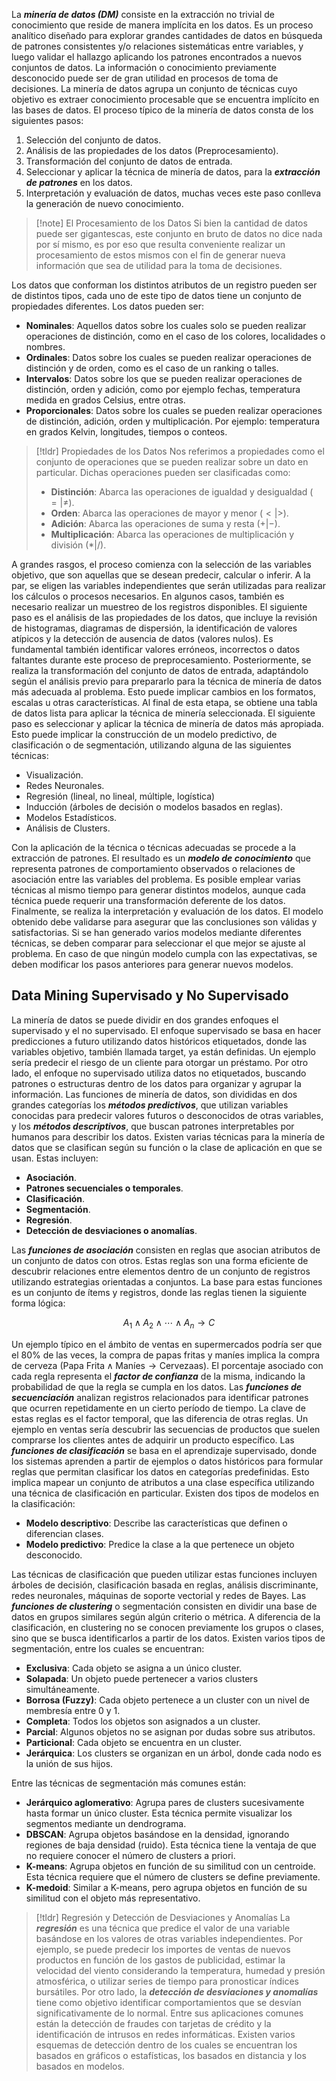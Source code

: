 La ***minería de datos (DM)*** consiste en la extracción no trivial de conocimiento que reside de manera implícita en los datos. Es un proceso analítico diseñado para explorar grandes cantidades de datos en búsqueda de patrones consistentes y/o relaciones sistemáticas entre variables, y luego validar el hallazgo aplicando los patrones encontrados a nuevos conjuntos de datos.
La información o conocimiento previamente desconocido puede ser de gran utilidad en procesos de toma de decisiones. La minería de datos agrupa un conjunto de técnicas cuyo objetivo es extraer conocimiento procesable que se encuentra implícito en las bases de datos. El proceso típico de la minería de datos consta de los siguientes pasos:

1. Selección del conjunto de datos.
2. Análisis de las propiedades de los datos (Preprocesamiento).
3. Transformación del conjunto de datos de entrada.
4. Seleccionar y aplicar la técnica de minería de datos, para la ***extracción de patrones*** en los datos.
5. Interpretación y evaluación de datos, muchas veces este paso conlleva la generación de nuevo conocimiento.

>[!note] El Procesamiento de los Datos
>Si bien la cantidad de datos puede ser gigantescas, este conjunto en bruto de datos no dice nada por sí mismo, es por eso que resulta conveniente realizar un procesamiento de estos mismos con el fin de generar nueva información que sea de utilidad para la toma de decisiones.

Los datos que conforman los distintos atributos de un registro pueden ser de distintos tipos, cada uno de este tipo de datos tiene un conjunto de propiedades diferentes. Los datos pueden ser:

- **Nominales**: Aquellos datos sobre los cuales solo se pueden realizar operaciones de distinción, como en el caso de los colores, localidades o nombres. 
- **Ordinales**: Datos sobre los cuales se pueden realizar operaciones de distinción y de orden, como es el caso de un ranking o talles.
- **Intervalos**: Datos sobre los que se pueden realizar operaciones de distinción, orden y adición, como por ejemplo fechas, temperatura medida en grados Celsius, entre otras.
- **Proporcionales**: Datos sobre los cuales se pueden realizar operaciones de distinción, adición, orden y multiplicación. Por ejemplo: temperatura en grados Kelvin, longitudes, tiempos o conteos.

>[!tldr] Propiedades de los Datos
>Nos referimos a propiedades como el conjunto de operaciones que se pueden realizar sobre un dato en particular. Dichas operaciones pueden ser clasificadas como:
>- **Distinción**: Abarca las operaciones de igualdad y desigualdad ($= | \neq$).
>- **Orden**: Abarca las operaciones de mayor y menor ($< | >$).
>- **Adición**: Abarca las operaciones de suma y resta ($+ | -$).
>- **Multiplicación**: Abarca las operaciones de multiplicación y división ($* | /$).

A grandes rasgos, el proceso comienza con la selección de las variables objetivo, que son aquellas que se desean predecir, calcular o inferir. A la par, se eligen las variables independientes que serán utilizadas para realizar los cálculos o procesos necesarios. En algunos casos, también es necesario realizar un muestreo de los registros disponibles.
El siguiente paso es el análisis de las propiedades de los datos, que incluye la revisión de histogramas, diagramas de dispersión, la identificación de valores atípicos y la detección de ausencia de datos (valores nulos). Es fundamental también identificar valores erróneos, incorrectos o datos faltantes durante este proceso de preprocesamiento.
Posteriormente, se realiza la transformación del conjunto de datos de entrada, adaptándolo según el análisis previo para prepararlo para la técnica de minería de datos más adecuada al problema. Esto puede implicar cambios en los formatos, escalas u otras características. Al final de esta etapa, se obtiene una tabla de datos lista para aplicar la técnica de minería seleccionada.
El siguiente paso es seleccionar y aplicar la técnica de minería de datos más apropiada. Esto puede implicar la construcción de un modelo predictivo, de clasificación o de segmentación, utilizando alguna de las siguientes técnicas:

- Visualización.
- Redes Neuronales.
- Regresión (lineal, no lineal, múltiple, logística)
- Inducción (árboles de decisión o modelos basados en reglas).
- Modelos Estadísticos.
- Análisis de Clusters.

Con la aplicación de la técnica o técnicas adecuadas se procede a la extracción de patrones. El resultado es un ***modelo de conocimiento*** que representa patrones de comportamiento observados o relaciones de asociación entre las variables del problema. Es posible emplear varias técnicas al mismo tiempo para generar distintos modelos, aunque cada técnica puede requerir una transformación deferente de los datos.
Finalmente, se realiza la interpretación y evaluación de los datos. El modelo obtenido debe validarse para asegurar que las conclusiones son válidas y satisfactorias. Si se han generado varios modelos mediante diferentes técnicas, se deben comparar para seleccionar el que mejor se ajuste al problema. En caso de que ningún modelo cumpla con las expectativas, se deben modificar los pasos anteriores para generar nuevos modelos.

## Data Mining Supervisado y No Supervisado

La minería de datos se puede dividir en dos grandes enfoques el supervisado y el no supervisado. El enfoque supervisado se basa en hacer predicciones a futuro utilizando datos históricos etiquetados, donde las variables objetivo, también llamada target, ya están definidas. Un ejemplo sería predecir el riesgo de un cliente para otorgar un préstamo. Por otro lado, el enfoque no supervisado utiliza datos no etiquetados, buscando patrones o estructuras dentro de los datos para organizar y agrupar la información.
Las funciones de minería de datos, son divididas en dos grandes categorías los ***métodos predictivos***, que utilizan variables conocidas para predecir valores futuros o desconocidos de otras variables, y los ***métodos descriptivos***, que buscan patrones interpretables por humanos para describir los datos. Existen varias técnicas para la minería de datos que se clasifican según su función o la clase de aplicación en que se usan. Estas incluyen:

- **Asociación**.
- **Patrones secuenciales o temporales**.
- **Clasificación**.
- **Segmentación**.
- **Regresión**.
- **Detección de desviaciones o anomalías**.

Las ***funciones de asociación*** consisten en reglas que asocian atributos de un conjunto de datos con otros. Estas reglas son una forma eficiente de descubrir relaciones entre elementos dentro de un conjunto de registros utilizando estrategias orientadas a conjuntos. La base para estas funciones es un conjunto de ítems y registros, donde las reglas tienen la siguiente forma lógica: 

$$A_1 ∧ A_2 ∧ \cdots ∧ A_n \rightarrow C$$

Un ejemplo típico en el ámbito de ventas en supermercados podría ser que el 80% de las veces, la compra de papas fritas y maníes implica la compra de cerveza ($\text{Papa Frita} \wedge \text{Maníes} \rightarrow \text{Cervezaas}$). El porcentaje asociado con cada regla representa el ***factor de confianza*** de la misma, indicando la probabilidad de que la regla se cumpla en los datos.
Las ***funciones de secuenciación*** analizan registros relacionados para identificar patrones que ocurren repetidamente en un cierto período de tiempo. La clave de estas reglas es el factor temporal, que las diferencia de otras reglas. Un ejemplo en ventas sería descubrir las secuencias de productos que suelen comprarse los clientes antes de adquirir un producto específico.
Las ***funciones de clasificación*** se basa en el aprendizaje supervisado, donde los sistemas aprenden a partir de ejemplos o datos históricos para formular reglas que permitan clasificar los datos en categorías predefinidas. Esto implica mapear un conjunto de atributos a una clase específica utilizando una técnica de clasificación en particular. Existen dos tipos de modelos en la clasificación:

- **Modelo descriptivo**: Describe las características que definen o diferencian clases.
- **Modelo predictivo**: Predice la clase a la que pertenece un objeto desconocido.

Las técnicas de clasificación que pueden utilizar estas funciones incluyen árboles de decisión, clasificación basada en reglas, análisis discriminante, redes neuronales, máquinas de soporte vectorial y redes de Bayes.
Las ***funciones de clustering*** o segmentación consisten en dividir una base de datos en grupos similares según algún criterio o métrica. A diferencia de la clasificación, en clustering no se conocen previamente los grupos o clases, sino que se busca identificarlos a partir de los datos. Existen varios tipos de segmentación, entre los cuales se encuentran:

- **Exclusiva**: Cada objeto se asigna a un único cluster.
- **Solapada**: Un objeto puede pertenecer a varios clusters simultáneamente.
- **Borrosa (Fuzzy)**: Cada objeto pertenece a un cluster con un nivel de membresía entre 0 y 1.
- **Completa**: Todos los objetos son asignados a un cluster.
- **Parcial**: Algunos objetos no se asignan por dudas sobre sus atributos.
- **Particional**: Cada objeto se encuentra en un cluster.
- **Jerárquica**: Los clusters se organizan en un árbol, donde cada nodo es la unión de sus hijos.

Entre las técnicas de segmentación más comunes están:

- **Jerárquico aglomerativo**: Agrupa pares de clusters sucesivamente hasta formar un único cluster. Esta técnica permite visualizar los segmentos mediante un dendrograma.
- **DBSCAN**: Agrupa objetos basándose en la densidad, ignorando regiones de baja densidad (ruido). Esta técnica tiene la ventaja de que no requiere conocer el número de clusters a priori.
- **K-means**: Agrupa objetos en función de su similitud con un centroide. Esta técnica requiere que el número de clusters se define previamente.
- **K-medoid**: Similar a K-means, pero agrupa objetos en función de su similitud con el objeto más representativo.

>[!tldr] Regresión y Detección de Desviaciones y Anomalías
>La ***regresión*** es una técnica que predice el valor de una variable basándose en los valores de otras variables independientes. Por ejemplo, se puede predecir los importes de ventas de nuevos productos en función de los gastos de publicidad, estimar la velocidad del viento considerando la temperatura, humedad y presión atmosférica, o utilizar series de tiempo para pronosticar índices bursátiles.
>Por otro lado, la ***detección de desviaciones y anomalías*** tiene como objetivo identificar comportamientos que se desvían significativamente de lo normal. Entre sus aplicaciones comunes están la detección de fraudes con tarjetas de crédito y la identificación de intrusos en redes informáticas. Existen varios esquemas de detección dentro de los cuales se encuentran los basados en gráficos o estafísticas, los basados en distancia y los basados en modelos.

